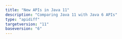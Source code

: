 ```yaml
---
title: "New APIs in Java 11"
description: "Comparing Java 11 with Java 6 APIs"
type: "apidiff"
targetversion: "11"
baseversion: "6"
---
```

